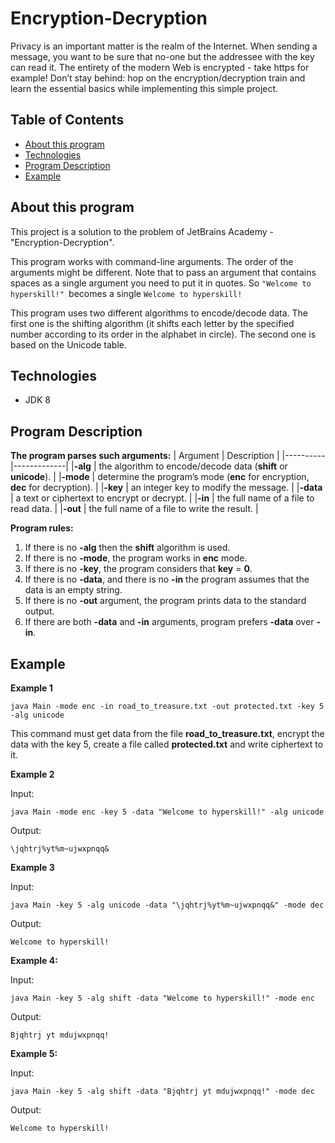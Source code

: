 # Encryption-Decryption
Privacy is an important matter is the realm of the Internet. When sending a message, you want to be sure that no-one but the addressee with the key can read it. The entirety of the modern Web is encrypted - take https for example! Don’t stay behind: hop on the encryption/decryption train and learn the essential basics while implementing this simple project.

## Table of Contents
* [About this program](#about-this-program)
* [Technologies](#technologies)
* [Program Description](#program-description)
* [Example](#example)

## About this program
This project is a solution to the problem of JetBrains Academy - "Encryption-Decryption".

This program works with command-line arguments. The order of the arguments might be different. Note that to pass an argument that contains spaces as a single argument you need to put it in quotes. So `"Welcome to hyperskill!" `becomes a single `Welcome to hyperskill!`

This program uses two different algorithms to encode/decode data. The first one is the shifting algorithm (it shifts each letter by the specified number according to its order in the alphabet in circle). The second one is based on the Unicode table.
## Technologies
- JDK 8

## Program Description
**The program parses such arguments:**
| Argument | Description |
|----------|-------------|
|**-alg**  | the algorithm to encode/decode data (**shift** or **unicode**). |
|**-mode** | determine the program’s mode (**enc** for encryption, **dec** for decryption). |
|**-key**  | an integer key to modify the message. |
|**-data** | a text or ciphertext to encrypt or decrypt. |
|**-in**   | the full name of a file to read data. |
|**-out**  | the full name of a file to write the result. |

**Program rules:**
1. If there is no **-alg** then the **shift** algorithm is used.
2. If there is no **-mode**, the program works in **enc** mode.
3. If there is no **-key**, the program considers that **key** = **0**.
4. If there is no **-data**, and there is no **-in** the program assumes that the data is an empty string.
5. If there is no **-out** argument, the program prints data to the standard output.
6. If there are both **-data** and **-in** arguments, program prefers **-data** over **-in**.

## Example
**Example 1**

```no-highlight
java Main -mode enc -in road_to_treasure.txt -out protected.txt -key 5 -alg unicode
```

This command must get data from the file  **road_to_treasure.txt**, encrypt the data with the key 5, create a file called  **protected.txt**  and write ciphertext to it.

**Example 2**

Input:

```no-highlight
java Main -mode enc -key 5 -data "Welcome to hyperskill!" -alg unicode
```

Output:

```
\jqhtrj%yt%m~ujwxpnqq&
```

**Example 3**

Input:

```no-highlight
java Main -key 5 -alg unicode -data "\jqhtrj%yt%m~ujwxpnqq&" -mode dec
```

Output:

```
Welcome to hyperskill!
```

**Example 4:**

Input:

```no-highlight
java Main -key 5 -alg shift -data "Welcome to hyperskill!" -mode enc
```

Output:

```no-highlight
Bjqhtrj yt mdujwxpnqq!
```

**Example 5:**

Input:

```no-highlight
java Main -key 5 -alg shift -data "Bjqhtrj yt mdujwxpnqq!" -mode dec
```

Output:

```no-highlight
Welcome to hyperskill!
```
